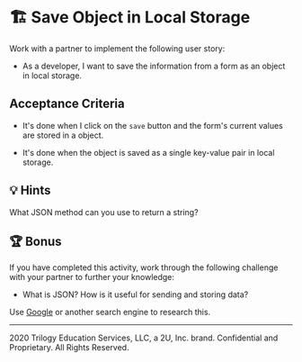 # 🏗️ Save Object in Local Storage

Work with a partner to implement the following user story:

* As a developer, I want to save the information from a form as an object in local storage.

## Acceptance Criteria

* It's done when I click on the `save` button and the form's current values are stored in a object.

* It's done when the object is saved as a single key-value pair in local storage. 

## 💡 Hints

What JSON method can you use to return a string? 

## 🏆 Bonus

If you have completed this activity, work through the following challenge with your partner to further your knowledge:

* What is JSON? How is it useful for sending and storing data?

Use [Google](https://www.google.com) or another search engine to research this.

---
2020 Trilogy Education Services, LLC, a 2U, Inc. brand. Confidential and Proprietary. All Rights Reserved.
